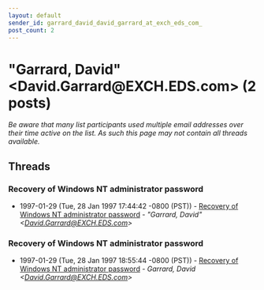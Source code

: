 ```yaml
---
layout: default
sender_id: garrard_david_david_garrard_at_exch_eds_com_
post_count: 2
---
```


# "Garrard, David" <David.Garrard<span>@</span>EXCH.EDS.com> (2 posts)

_Be aware that many list participants used multiple email addresses over their time active on the list. As such this page may not contain all threads available._

## Threads

### Recovery of Windows NT administrator password
+ 1997-01-29 (Tue, 28 Jan 1997 17:44:42 -0800 (PST)) - [Recovery of Windows NT administrator password](/archive/1997/01/6e20d014d5b77f18da35a49591dda0b26d7faa334b846db69fcfc704b2f78cbd) - _"Garrard, David" \<David.Garrard@EXCH.EDS.com\>_

### Recovery of Windows NT administrator password
+ 1997-01-29 (Tue, 28 Jan 1997 18:55:44 -0800 (PST)) - [Recovery of Windows NT administrator password](/archive/1997/01/3d4a0e48c46f5a8e4deef06c2baa0532ea712284637d637eb58b22a4ce9c02ed) - _Garrard, David \<David.Garrard@EXCH.EDS.com\>_

